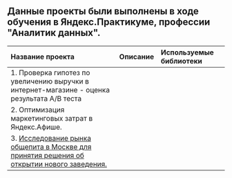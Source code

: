 ## Данные проекты были выполнены в ходе обучения в Яндекс.Практикуме, профессии "Аналитик данных".

| Название проекта | Описание | Используемые библиотеки | 
| :---------------------- | :---------------------- | :---------------------- |
|1. Проверка гипотез по увеличению выручки в интернет-магазине - оценка результата А/В теста|
|2. Оптимизация маркетинговых затрат в Яндекс.Афише.|
|3. [Исследование рынка общепита в Москве для принятия решения об открытии нового заведения.](research_market_catering) |

